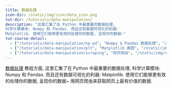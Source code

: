 ```yaml
---
title: 数据处理
icon-dir: /static/img/icon/data_icon.png
tut-dir: /tutorials/data-manipulation/
description: "这里汇集了在 Python 中最重要的数据处理,
科学计算模块: Numpy 和 Pandas. 而且还有数据可视化的利器:
Matplotlib. 使用它们能够更有效的处理你的数据, 呈现你的数据~"
tut-course-detail:
  - ["/tutorials/data-manipulation/np-pd", "Numpy & Pandas 数据处理", "/static/img/course_cover-small/np_pd.jpg"]
  - ["/tutorials/data-manipulation/plt", "Matplotlib 画图", "/static/img/course_cover-small/plt.jpg"]
  - ["/tutorials/data-manipulation/scraping", "网页爬虫", "/static/img/course_cover-small/scraping.jpg"]
---
```



<a href="{{page.tut-dir}}">数据处理</a> 教程方面,
这里汇集了在 Python 中最重要的数据处理,
科学计算模块: Numpy 和 Pandas. 而且还有数据可视化的利器:
Matplotlib. 使用它们能够更有效的处理你的数据, 呈现你的数据~
用网页爬虫来获取网页上最有价值的数据.


